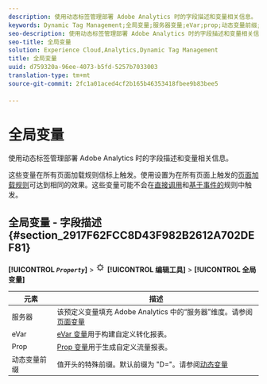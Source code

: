 ```yaml
---
description: 使用动态标签管理部署 Adobe Analytics 时的字段描述和变量相关信息。
keywords: Dynamic Tag Management;全局变量;服务器变量;eVar;prop;动态变量前缀;动态变量
seo-description: 使用动态标签管理部署 Adobe Analytics 时的字段描述和变量相关信息。
seo-title: 全局变量
solution: Experience Cloud,Analytics,Dynamic Tag Management
title: 全局变量
uuid: d759320a-96ee-4073-b5fd-5257b7033003
translation-type: tm+mt
source-git-commit: 2fc1a01aced4cf2b165b46353418fbee9b83bee5

---
```



# 全局变量

使用动态标签管理部署 Adobe Analytics 时的字段描述和变量相关信息。

这些变量在所有页面加载规则信标上触发。使用设置为在所有页面上触发的[页面加载规则](/help/implement/c-implement-with-dtm/c-rules/t-rules-page-conditions.md)可达到相同的效果。这些变量可能不会在[直接调用](/help/implement/c-implement-with-dtm/c-rules/t-rules-direct-conditions.md)和[基于事件的](/help/implement/c-implement-with-dtm/c-rules/t-rules-event-conditions.md)规则中触发。

## 全局变量 - 字段描述 {#section_2917F62FCC8D43F982B2612A702DEF81}

**[!UICONTROL *`Property`*]** &gt; ![](assets/settings_gear.png) **[!UICONTROL 编辑工具]** &gt; **[!UICONTROL 全局变量]**

| 元素 | 描述 |
|--- |--- |
| 服务器 | 该预定义变量填充 Adobe Analytics 中的“服务器”维度。请参阅[页面变量](/help/implement/js-implementation/c-variables/page-variables.md) |
| eVar | [eVar 变量](/help/implement/js-implementation/c-variables/page-variables.md)用于构建自定义转化报表。 |
| Prop | [Prop 变量](/help/implement/js-implementation/c-variables/page-variables.md)用于生成自定义流量报表。 |
| 动态变量前缀 | 值开头的特殊前缀。默认前缀为 "D="。请参阅[动态变量](/help/implement/js-implementation/c-variables/dynvars-overview.md) |
